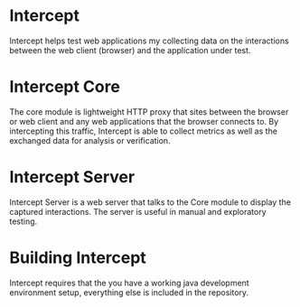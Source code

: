 Intercept
=========

Intercept helps test web applications my collecting data on the interactions between the web client (browser) and the application under test.

Intercept Core
==============

The core module is lightweight HTTP proxy that sites between the browser or web client and any web applications that the browser connects to. By intercepting this traffic, Intercept is able to collect metrics as well as the exchanged data for analysis or verification.

Intercept Server
================

Intercept Server is a web server that talks to the Core module to display the captured interactions. The server is useful in manual and exploratory testing.


Building Intercept
==================

Intercept requires that the you have a working java development environment setup, everything else is included in the repository.


